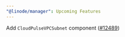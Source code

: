 ```yaml
---
"@linode/manager": Upcoming Features
---
```


Add `CloudPulseVPCSubnet` component ([#12489](https://github.com/linode/manager/pull/12489))
